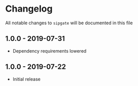 # Changelog

All notable changes to `sipgate` will be documented in this file

## 1.0.0 - 2019-07-31

- Dependency requirements lowered

## 1.0.0 - 2019-07-22

- Initial release

